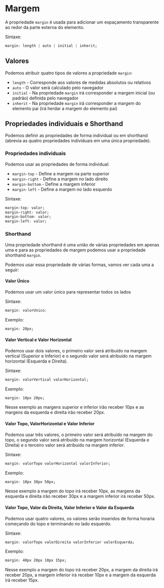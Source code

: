 # Margem

A propriedade `margin` é usada para adicionar um espaçamento transparente ao redor da parte externa do elemento.

Sintaxe:

```css
margin: length | auto | initial | inherit;
```

## Valores

Podemos atribuir quatro tipos de valores a propriedade `margin`:

* `length` - Corresponde aos valores de medidas absolutos ou relativos
* `auto` - O valor será calculado pelo navegador
* `initial` - Na propriedade `margin` irá corresponder a margem inicial (ou padrão) definida pelo navegador
* `inherit` - Na propriedade `margin` irá corresponder a margem do elemento pai (irá herdar a margem do elemento pai)

## Propriedades individuais e Shorthand

Podemos definir as propriedades de forma individual ou em shorthand (abrevia as quatro propriedades individuais em uma única propriedade).

### Propriedades individuais

Podemos usar as propriedades de forma individual:

* `margin-top` - Define a margem na parte superior
* `margin-right` - Define a margem no lado direito
* `margin-bottom` - Define a margem inferior
* `margin-left` - Define a margem no lado esquerdo

Sintaxe:

```css
margin-top: valor;
margin-right: valor;
margin-bottom: valor;
margin-left: valor;
```

### Shorthand

Uma propriedade shorthand é uma união de várias propriedades em apenas uma e para as propriedades de margem podemos usar a propriedade shorthand `margin`.

Podemos usar essa propriedade de várias formas, vamos ver cada uma a seguir:

#### Valor Único

Podemos usar um valor único para representar todos os lados

Sintaxe:

```js
margin: valorUnico;
```

Exemplo:

```css
margin: 20px;
```


#### Valor Vertical e Valor Horizontal

Podemos usar dois valores, o primeiro valor será atribuído na margem vertical (Superior e Inferior) e o segundo valor será atribuído na margem horizontal (Esquerda e Direita).

Sintaxe:

```css
margin: valorVertical valorHorizontal;
```

Exemplo:

```css
margin: 10px 20px;
```

Nesse exemplo as margens superior e inferior irão receber 10px e as margens da esquerda e direita irão receber 20px.

#### Valor Topo, ValorHorizontal e Valor Inferior

Podemos usar três valores, o primeiro valor será atribuído na margem do topo, o segundo valor será atribuído na margem horizontal (Esquerda e Direita) e o terceiro valor será atribuído na margem inferior.

Sintaxe:

```css
margin: valorTopo valorHorizontal valorInferior;
```

Exemplo:

```css
margin: 10px 30px 50px;
```

Nesse exemplo a margem do topo irá receber 10px, as margens da esquerda e direita irão receber 30px e a margem inferior irá receber 50px.

#### Valor Topo, Valor da Direita, Valor Inferior e Valor da Esquerda

Podemos usar quatro valores, os valores serão inseridos de forma horaria começando do topo e terminando no lado esquerdo.

Sintaxe:

```css
margin: valorTopo valorDireita valorInferior valorEsquerda;
```

Exemplo:

```css
margin: 40px 20px 10px 15px;
```

Nesse exemplo a margem do topo irá receber 20px, a margem da direita irá receber 20px, a margem inferior irá receber 10px e a margem da esquerda irá receber 15px.
